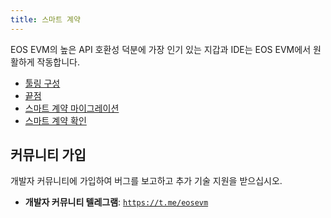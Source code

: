 ```yaml
---
title: 스마트 계약
---
```


<head>
  <title>EOS EVM을 통한 스마트 계약</title>
</head>

EOS EVM의 높은 API 호환성 덕분에 가장 인기 있는 지갑과 IDE는 EOS EVM에서 원활하게 작동합니다.

- [툴링 구성](./10_configure_tooling/index.md)
- [끝점](./10_endpoints.md)
- [스마트 계약 마이그레이션](./20_migrate-your-smart-contract.md)
- [스마트 계약 확인](./60_how-to-verify-a-smart-contract.md)

## 커뮤니티 가입

개발자 커뮤니티에 가입하여 버그를 보고하고 추가 기술 지원을 받으십시오.

- **개발자 커뮤니티 텔레그램**: [`https://t.me/eosevm`](https://t.me/eosevm)
